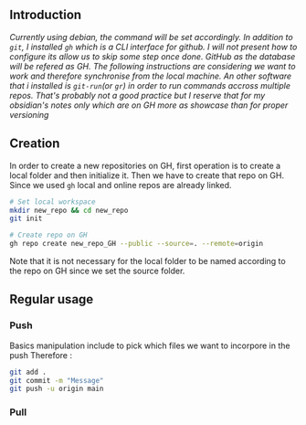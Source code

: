 ## Introduction

*Currently using debian, the command will be set accordingly. 
In addition to `git`, I installed `gh` which is a CLI interface for github. I will not present how to configure its allow us to skip some step once done. 
GitHub as the database will be refered as GH.
The following instructions are considering we want to work and therefore synchronise from the local machine. 
An other software that i installed is `git-run`(or `gr`) in order to run commands accross multiple repos. That's probably not a good practice but I reserve that for my obsidian's notes only which are on GH more as showcase than for proper versioning*
## Creation

In order to create a new repositories on GH, first operation is to create a local folder and then initialize it. 
Then we have to create that repo on GH.
Since we used `gh` local and online repos are already linked. 
```bash
# Set local workspace
mkdir new_repo && cd new_repo
git init 

# Create repo on GH
gh repo create new_repo_GH --public --source=. --remote=origin

```

Note that it is not necessary for the local folder to be named according to the repo on GH since we set the source folder. 
## Regular usage

### Push

Basics manipulation include to pick which files we want to incorpore in the push Therefore : 
```bash
git add . 
git commit -m "Message"
git push -u origin main 
```
### Pull 


##

##
